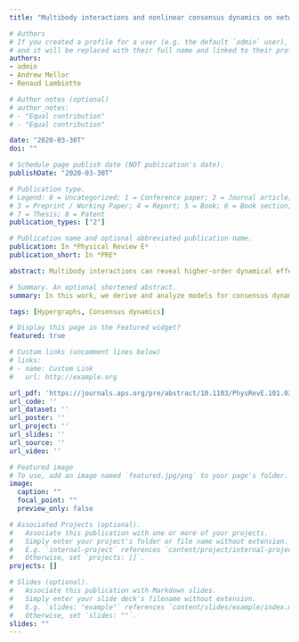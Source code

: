 ```yaml
---
title: "Multibody interactions and nonlinear consensus dynamics on networked systems"

# Authors
# If you created a profile for a user (e.g. the default `admin` user), write the username (folder name) here 
# and it will be replaced with their full name and linked to their profile.
authors:
- admin
- Andrew Mellor
- Renaud Lambiotte

# Author notes (optional)
# author_notes:
# - "Equal contribution"
# - "Equal contribution"

date: "2020-03-30T"
doi: ""

# Schedule page publish date (NOT publication's date).
publishDate: "2020-03-30T"

# Publication type.
# Legend: 0 = Uncategorized; 1 = Conference paper; 2 = Journal article;
# 3 = Preprint / Working Paper; 4 = Report; 5 = Book; 6 = Book section;
# 7 = Thesis; 8 = Patent
publication_types: ["2"]

# Publication name and optional abbreviated publication name.
publication: In *Physical Review E*
publication_short: In *PRE*

abstract: Multibody interactions can reveal higher-order dynamical effects that are not captured by traditional two-body network models. In this work, we derive and analyze models for consensus dynamics on hypergraphs, where nodes interact in groups rather than in pairs. Our work reveals that multibody dynamical effects that go beyond rescaled pairwise interactions can appear only if the interaction function is nonlinear, regardless of the underlying multibody structure. As a practical application, we introduce a specific nonlinear function to model three-body consensus, which incorporates reinforcing group effects such as peer pressure. Unlike consensus processes on networks, we find that the resulting dynamics can cause shifts away from the average system state. The nature of these shifts depends on a complex interplay between the distribution of the initial states, the underlying structure, and the form of the interaction function. By considering modular hypergraphs, we discover state-dependent, asymmetric dynamics between polarized clusters where multibody interactions make one cluster dominate the other.

# Summary. An optional shortened abstract.
summary: In this work, we derive and analyze models for consensus dynamics on hypergraphs, where nodes interact in groups rather than in pairs. Our work reveals that multibody dynamical effects that go beyond rescaled pairwise interactions can appear only if the interaction function is nonlinear.

tags: [Hypergraphs, Consensus dynamics]

# Display this page in the Featured widget?
featured: true

# Custom links (uncomment lines below)
# links:
# - name: Custom Link
#   url: http://example.org

url_pdf: 'https://journals.aps.org/pre/abstract/10.1103/PhysRevE.101.032310'
url_code: ''
url_dataset: ''
url_poster: ''
url_project: ''
url_slides: ''
url_source: ''
url_video: ''

# Featured image
# To use, add an image named `featured.jpg/png` to your page's folder. 
image:
  caption: ""
  focal_point: ""
  preview_only: false

# Associated Projects (optional).
#   Associate this publication with one or more of your projects.
#   Simply enter your project's folder or file name without extension.
#   E.g. `internal-project` references `content/project/internal-project/index.md`.
#   Otherwise, set `projects: []`.
projects: []

# Slides (optional).
#   Associate this publication with Markdown slides.
#   Simply enter your slide deck's filename without extension.
#   E.g. `slides: "example"` references `content/slides/example/index.md`.
#   Otherwise, set `slides: ""`.
slides: ""
---
```


